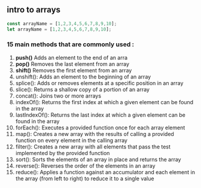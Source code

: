 ## intro to **arrays**
```js
const arrayName = [1,2,3,4,5,6,7,8,9,10];
let arrayName = [1,2,3,4,5,6,7,8,9,10];

```
  ### 15 main methods that are commonly used : 
1. **push()** Adds an element to the end of an arra
2. **pop()** Removes the last element from an array
3. **shift()** Removes the first element from an array
4. unshift():       Adds an element to the beginning of an array
5. splice():        Adds or removes elements at a specific position in an array
6. slice():         Returns a shallow copy of a portion of an array
7. concat():        Joins two or more arrays
8. indexOf():       Returns the first index at which a given element can be found in the array
9. lastIndexOf():   Returns the last index at which a given element can be found in the array
10. forEach():       Executes a provided function once for each array element
11. map():           Creates a new array with the results of calling a provided function on every element in the calling array
12. filter():        Creates a new array with all elements that pass the test implemented by the provided function
13. sort():          Sorts the elements of an array in place and returns the array
14. reverse():       Reverses the order of the elements in an array
15. reduce():        Applies a function against an accumulator and each element in the array (from left to right) to reduce it to a single value
      